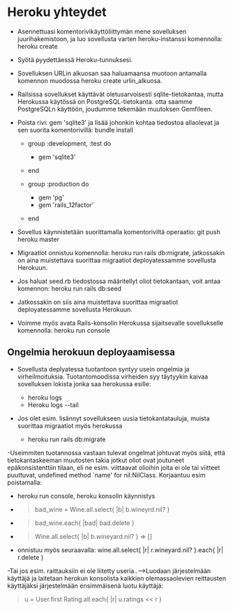 # Heroku yhteydet

- Asennettuasi komentorivikäyttöliittymän mene sovelluksen juurihakemistoon, ja luo sovellusta varten heroku-instanssi komennolla: heroku create
- Syötä pyydettäessä Heroku-tunnuksesi.
-  Sovelluksen URLin alkuosan saa haluamaansa muotoon antamalla komennon muodossa heroku create urlin_alkuosa.
- Railsissa sovellukset käyttävät oletusarvoisesti sqlite-tietokantaa, mutta Herokussa käytössä on PostgreSQL-tietokanta. otta saamme PostgreSQLn käyttöön, joudumme tekemään muutoksen Gemfileen.

- Poista rivi: gem 'sqlite3' ja lisää johonkin kohtaa tiedostoa allaolevat ja sen suorita komentorivillä: bundle install

  - group :development, :test do
    - gem 'sqlite3'
  - end

  - group :production do
    - gem 'pg'
    - gem 'rails_12factor'
  - end

- Sovellus käynnistetään suorittamalla komentoriviltä operaatio: git push heroku master
- Migraatiot onnistuu komennolla: heroku run rails db:migrate, jatkossakin on aina muistettava suorittaa migraatiot deployatessamme sovellusta Herokuun.
- Jos haluat seed.rb tiedostossa määritellyt oliot tietokantaan, voit antaa komennon: heroku run rails db:seed
- Jatkossakin on siis aina muistettava suorittaa migraatiot deployatessamme sovellusta Herokuun.

- Voimme myös avata Rails-konsolin Herokussa sijaitsevalle sovellukselle komennolla: heroku run console


## Ongelmia herokuun deployaamisessa

- Sovellusta deplyatessa tuotantoon syntyy usein ongelmia ja virheilmoituksia.  Tuotantomoodissa virheiden syy täytyykin kaivaa
sovelluksen lokista jonka saa herokussa esille:

  - heroku logs 
  - Heroku logs --tail

- Jos olet esim. lisännyt sovellukseen uusia tietokantatauluja, muista suorittaa migraatiot myös herokussa
    - heroku run rails db:migrate
    
-Useimmiten tuotannossa vastaan tulevat ongelmat johtuvat myös siitä, että tietokantaskeeman muutosten takia jotkut oliot ovat joutuneet epäkonsistenttiin tilaan, eli ne esim. viittaavat olioihin joita ei ole tai viitteet puuttuvat, 
undefined method `name' for nil:NilClass. Korjaantuu esim poistamalla:

  - heroku run console,  heroku konsolin käynnistys
  - >bad_wine =  Wine.all.select{ |b| b.wineyrd.nil? }
  - >bad_wine.each{ |bad| bad.delete }
  - >Wine.all.select{ |b| b.wineyard.nil? }
=> []
  - onnistuu myös seuraavalla: wine.all.select{ |r| r.wineyard.nil? }.each{ |r| r.delete }
  
-Tai jos esim. raittauksiin ei ole liitetty useria..-->Luodaan järjestelmään käyttäjä ja laitetaan herokun konsolista kaikkien olemassaolevien reittausten käyttäjäksi järjestelmään ensimmäisenä luotu käyttäjä:

> u = User.first
> Rating.all.each{ |r| u.ratings << r }
